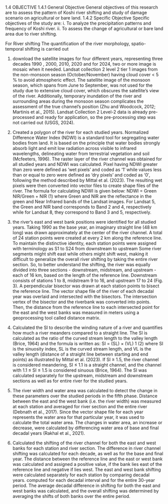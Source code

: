 


1.4 OBJECTIVE
1.4.1 General Objective
General objectives of this research are to assess the pattern of Koshi river shifting and study of
damage scenario on agricultural or bare land.
1.4.2 Specific Objective
Specific objectives of the study are:
i. To analyze the precipitation patterns and frequency of Koshi river.
ii. To assess the change of agricultural or bare land area due to river shifting.


For River shifting
The quantification of the river morphology, spatio-temporal shifting is carried out 
1. download the satellite images for four different years, representing three decades 1990 , 2000, 2010, 2020 and for 2024, two or more image is mosaic when it needed. Landsat collection 2 level 2 tier 1 images from the non-monsoon season (October/November) having cloud cover < 5 % to avoid atmospheric effect. The satellite image of the monsoon season, which spans from June to September, was not used for the study due to extensive cloud cover, which obscures the satellite’s view of the river. Additionally, temporary inundation of the river and surrounding areas during the monsoon season complicates the assessment of the true channel’s position (Zhu and Woodcock, 2012; Martinis et al., 2015). Landsat Collection 2 Level-2 data is already pre-processed and ready for application, so the pre-processing step was not carried out (USGS, 2024).


2. Created a  polygon of the river for each studied years. Normalized Difference Water Index (NDWI) is a standard tool for segregating water bodies from land. It is based on the principle that water bodies strongly absorb light and emit low radiation across visible to infrared wavelengths, delineating water from terrestrial vegetation and soil (Mcfeeters, 1996). The raster layer of the river channel was obtained for all studied years and NDWI was calculated. Pixel having NDWI greater than zero were defined as ‘wet pixels’ and coded as ‘1′ while values less than or equal to zero were defined as ‘dry pixels’ and coded as ‘0′, following the method described by Mittal et al. (2023). The resulting wet pixels were then converted into vector files to create shape files of the river. The formula for calculating NDWI is given below: NDWI = Green NIR/Green + NIR (1)  where Green and NIR are the reflectance in the green and Near Infrared bands of the Landsat images. For Landsat 5, the Green and NIR band corresponds to Band 2 and 4, respectively while for Landsat 8, they correspond to Band 3 and 5, respectively.

3. the river’s east and west bank positions were identified for all studied years. Taking 1990 as the base year, an imaginary straight line (48 km long) was drawn approximately at the center of the river channel. A total of 24 station points were created at every 2 km along the reference line. To maintain the distinctive identity, each station points were assigned with terminology as S1 to S24 from downstream to upstream Some river segments might shift east while others might shift west, making it difficult to generalize the overall river shifting by taking the entire river section. So, to better understand the shifting, the river was equally divided into three sections - downstream, midstream, and upstream - each of 16 km, based on the length of the reference line. Downstream consists of stations 1 to 8, midstream 9 to 16, and upstream 17 to 24 (Fig. 3). A perpendicular bisector was drawn at each station points to bisect the reference line. The vector shape file of the river of each decadal year was overlaid and intersected with the bisectors. The intersection vertex of the bisector and the riverbank was converted into points. Then, the distance from the reference line to each intersected point for the east and the west banks was measured in meters using a geoprocessing tool called distance matrix.

4. Calculated  the SI to describe the winding nature of a river and quantifies how much a river meanders compared to a straight line. The SI is calculated as the ratio of the curved stream length to the valley length (Brice, 1964) and the formula is written as:  SI = (SL) × (VL) 1 (2)  where SI is the sinuosity index, SL is the curved stream length, and VL is the valley length (distance of a straight line between starting and end points) as illustrated by Mittal et al. (2023). If SI ≥ 1.5, the river channel is considered meandering, SI ≤ 1.1 is a straight channel, and the channel with 1.1 ≤ SI ≤ 1.5 is considered sinuous (Brice, 1964). The SI was calculated separately for the upstream, midstream and downstream sections as well as for entire river for the studied years.

5. The river width and water area was calculated to detect the change in these parameters over the studied periods in the fifth phase. Distance between the east and the west bank (i.e. the river width) was measured at each station and averaged for river section and the entire river (Debnath et al., 2017). Since the vector shape file for each year represents the water area for that particular year, it was used to calculate the total water area. The changes in water area, an increase or decrease, were calculated by differencing water area of base and final decadal years (Rakhal et al., 2021).

6. Calculated the shifting of the river channel for both the east and west banks for each station and river section. The difference in river channel shifting was calculated for each decade, as well as for the base and final year. The distance between the reference line and the east or west bank was calculated and assigned a positive value, if the bank lies east of the reference line and negative if lies west. The east and west bank shifting were calculated separately for each station by comparing decadal years. computed for each decadal interval and for the entire 30-year period. The average decadal difference in shifting for both the east and west banks was calculated, and the overall shifting was determined by averaging the shifts of both banks over the entire period.